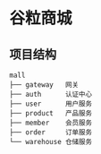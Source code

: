 # 谷粒商城

## 项目结构

```text
mall
├── gateway   网关
├── auth      认证中心
├── user      用户服务
├── product   产品服务
├── member    会员服务
├── order     订单服务
└── warehouse 仓储服务

```

